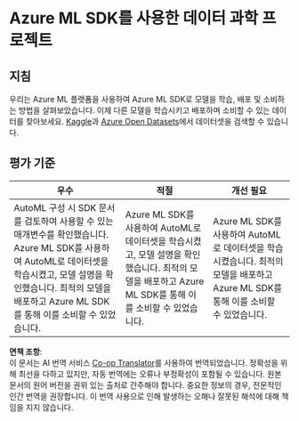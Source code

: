 <!--
CO_OP_TRANSLATOR_METADATA:
{
  "original_hash": "386efdbc19786951341f6956247ee990",
  "translation_date": "2025-08-25T17:38:56+00:00",
  "source_file": "5-Data-Science-In-Cloud/19-Azure/assignment.md",
  "language_code": "ko"
}
-->
# Azure ML SDK를 사용한 데이터 과학 프로젝트

## 지침

우리는 Azure ML 플랫폼을 사용하여 Azure ML SDK로 모델을 학습, 배포 및 소비하는 방법을 살펴보았습니다. 이제 다른 모델을 학습시키고 배포하며 소비할 수 있는 데이터를 찾아보세요. [Kaggle](https://kaggle.com)과 [Azure Open Datasets](https://azure.microsoft.com/services/open-datasets/catalog?WT.mc_id=academic-77958-bethanycheum&ocid=AID3041109)에서 데이터셋을 검색할 수 있습니다.

## 평가 기준

| 우수 | 적절 | 개선 필요 |
|------|------|----------|
|AutoML 구성 시 SDK 문서를 검토하여 사용할 수 있는 매개변수를 확인했습니다. Azure ML SDK를 사용하여 AutoML로 데이터셋을 학습시켰고, 모델 설명을 확인했습니다. 최적의 모델을 배포하고 Azure ML SDK를 통해 이를 소비할 수 있었습니다. | Azure ML SDK를 사용하여 AutoML로 데이터셋을 학습시켰고, 모델 설명을 확인했습니다. 최적의 모델을 배포하고 Azure ML SDK를 통해 이를 소비할 수 있었습니다. | Azure ML SDK를 사용하여 AutoML로 데이터셋을 학습시켰습니다. 최적의 모델을 배포하고 Azure ML SDK를 통해 이를 소비할 수 있었습니다. |

**면책 조항**:  
이 문서는 AI 번역 서비스 [Co-op Translator](https://github.com/Azure/co-op-translator)를 사용하여 번역되었습니다. 정확성을 위해 최선을 다하고 있지만, 자동 번역에는 오류나 부정확성이 포함될 수 있습니다. 원본 문서의 원어 버전을 권위 있는 출처로 간주해야 합니다. 중요한 정보의 경우, 전문적인 인간 번역을 권장합니다. 이 번역 사용으로 인해 발생하는 오해나 잘못된 해석에 대해 책임을 지지 않습니다.